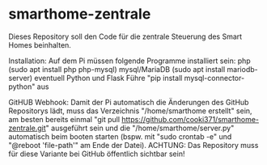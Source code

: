 # smarthome-zentrale
Dieses Repository soll den Code für die zentrale Steuerung des Smart Homes beinhalten.

Installation:
Auf dem Pi müssen folgende Programme installiert sein:
    php (sudo apt install php php-mysql)
    mysql/MariaDB (sudo apt install mariodb-server)
    eventuell Python und Flask
    Führe "pip install mysql-connector-python" aus

GitHUB Webhook:
Damit der Pi automatisch die Änderungen des GitHub Repositorys lädt, muss das Verzeichnis "/home/smarthome erstellt" sein, am besten
bereits einmal "git pull https://github.com/cooki371/smarthome-zentrale.git" ausgeführt sein und die "/home/smarthome/server.py"
automatisch beim booten starten (bspw. mit "sudo crontab -e" und "@reboot 'file-path'" am Ende der Datei).
    ACHTUNG: Das Repository muss für diese Variante bei GitHub öffentlich sichtbar sein!